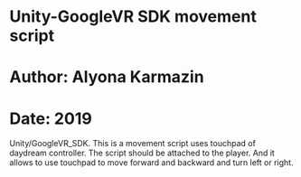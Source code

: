 # Unity-GoogleVR SDK movement script
# Author: Alyona Karmazin
# Date: 2019
Unity/GoogleVR_SDK. This is a movement script uses touchpad of daydream controller.
The script should be attached to the player. And it allows to use touchpad to move forward and backward and turn left or right. 
